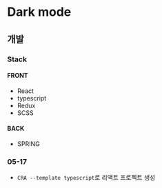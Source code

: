# Dark mode


## 개발


### Stack
#### FRONT
- React
- typescript
- Redux
- SCSS

#### BACK
- SPRING

### 05-17
- `CRA --template typescript`로 리액트 프로젝트 생성
